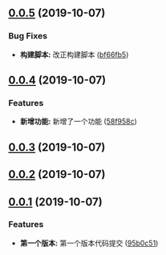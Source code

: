 <a name="0.0.5"></a>
## [0.0.5](https://github.com/TonyXiang/my-js-lib/compare/v0.0.4...v0.0.5) (2019-10-07)


### Bug Fixes

* **构建脚本:** 改正构建脚本 ([bf66fb5](https://github.com/TonyXiang/my-js-lib/commit/bf66fb5))



<a name="0.0.4"></a>
## [0.0.4](https://github.com/TonyXiang/my-js-lib/compare/v0.0.3...v0.0.4) (2019-10-07)


### Features

* **新增功能:** 新增了一个功能 ([58f958c](https://github.com/TonyXiang/my-js-lib/commit/58f958c))



<a name="0.0.3"></a>
## [0.0.3](https://github.com/TonyXiang/my-js-lib/compare/v0.0.2...v0.0.3) (2019-10-07)



<a name="0.0.2"></a>
## [0.0.2](https://github.com/TonyXiang/my-js-lib/compare/v0.0.1...v0.0.2) (2019-10-07)



<a name="0.0.1"></a>
## [0.0.1](https://github.com/TonyXiang/my-js-lib/compare/95b0c51...v0.0.1) (2019-10-07)


### Features

* **第一个版本:** 第一个版本代码提交 ([95b0c51](https://github.com/TonyXiang/my-js-lib/commit/95b0c51))




